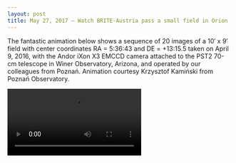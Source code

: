```yaml
---
layout: post
title: May 27, 2017 – Watch BRITE-Austria pass a small field in Orion
---
```

The fantastic animation below shows a sequence of 20 images of a 10′ x 9′ field with center coordinates RA = 5:36:43 and DE = +13:15.5 taken on April 9, 2016, with the Andor iXon X3 EMCCD camera attached to the PST2 70-cm telescope in Winer Observatory, Arizona, and operated by our colleagues from Poznań. Animation courtesy Krzysztof Kamiński from Poznań Observatory.

<video controls autoplay>
  <source src="{{ site.url }}{{ site.baseurl }}/img/BRITE-Austria-Sky.mp4" type="video/mp4">
  Your browser does not support the video tag.
</video>